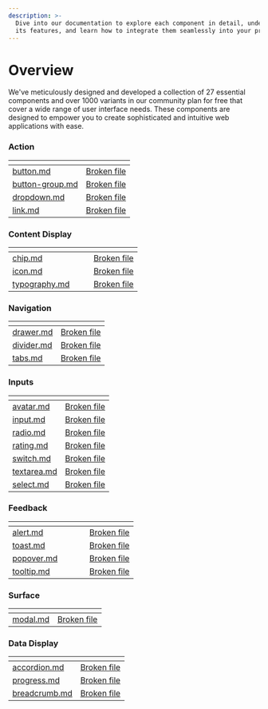 ```yaml
---
description: >-
  Dive into our documentation to explore each component in detail, understand
  its features, and learn how to integrate them seamlessly into your projects.
---
```


# Overview

We've meticulously designed and developed a collection of 27 essential components and over 1000 variants in our community plan for free that cover a wide range of user interface needs. These components are designed to empower you to create sophisticated and intuitive web applications with ease.

### Action

<table data-view="cards"><thead><tr><th data-type="content-ref"></th><th data-hidden data-card-cover data-type="files"></th></tr></thead><tbody><tr><td><a href="button.md">button.md</a></td><td><a href="broken-reference">Broken file</a></td></tr><tr><td><a href="button-group.md">button-group.md</a></td><td><a href="broken-reference">Broken file</a></td></tr><tr><td><a href="dropdown.md">dropdown.md</a></td><td><a href="broken-reference">Broken file</a></td></tr><tr><td><a href="link.md">link.md</a></td><td><a href="broken-reference">Broken file</a></td></tr></tbody></table>



### Content Display

<table data-view="cards"><thead><tr><th data-card-target data-type="content-ref"></th><th data-hidden></th><th data-hidden></th><th data-hidden data-card-cover data-type="files"></th></tr></thead><tbody><tr><td><a href="chip.md">chip.md</a></td><td></td><td></td><td><a href="broken-reference">Broken file</a></td></tr><tr><td><a href="icon.md">icon.md</a></td><td></td><td></td><td><a href="broken-reference">Broken file</a></td></tr><tr><td><a href="typography.md">typography.md</a></td><td></td><td></td><td><a href="broken-reference">Broken file</a></td></tr></tbody></table>

### Navigation

<table data-view="cards"><thead><tr><th data-card-target data-type="content-ref"></th><th data-hidden data-card-cover data-type="files"></th></tr></thead><tbody><tr><td><a href="drawer.md">drawer.md</a></td><td><a href="broken-reference">Broken file</a></td></tr><tr><td><a href="divider.md">divider.md</a></td><td><a href="broken-reference">Broken file</a></td></tr><tr><td><a href="tabs.md">tabs.md</a></td><td><a href="broken-reference">Broken file</a></td></tr></tbody></table>

### Inputs

<table data-view="cards"><thead><tr><th data-card-target data-type="content-ref"></th><th data-hidden data-card-cover data-type="files"></th></tr></thead><tbody><tr><td><a href="avatar.md">avatar.md</a></td><td><a href="broken-reference">Broken file</a></td></tr><tr><td><a href="input.md">input.md</a></td><td><a href="broken-reference">Broken file</a></td></tr><tr><td><a href="radio.md">radio.md</a></td><td><a href="broken-reference">Broken file</a></td></tr><tr><td><a href="rating.md">rating.md</a></td><td><a href="broken-reference">Broken file</a></td></tr><tr><td><a href="switch.md">switch.md</a></td><td><a href="broken-reference">Broken file</a></td></tr><tr><td><a href="textarea.md">textarea.md</a></td><td><a href="broken-reference">Broken file</a></td></tr><tr><td><a href="select.md">select.md</a></td><td><a href="broken-reference">Broken file</a></td></tr></tbody></table>

### Feedback

<table data-view="cards"><thead><tr><th data-card-target data-type="content-ref"></th><th data-hidden></th><th data-hidden></th><th data-hidden></th><th data-hidden data-card-cover data-type="files"></th></tr></thead><tbody><tr><td><a href="alert.md">alert.md</a></td><td></td><td></td><td></td><td><a href="broken-reference">Broken file</a></td></tr><tr><td><a href="toast.md">toast.md</a></td><td></td><td></td><td></td><td><a href="broken-reference">Broken file</a></td></tr><tr><td><a href="popover.md">popover.md</a></td><td></td><td></td><td></td><td><a href="broken-reference">Broken file</a></td></tr><tr><td><a href="tooltip.md">tooltip.md</a></td><td></td><td></td><td></td><td><a href="broken-reference">Broken file</a></td></tr></tbody></table>

### Surface

<table data-view="cards"><thead><tr><th data-card-target data-type="content-ref"></th><th data-hidden data-card-cover data-type="files"></th></tr></thead><tbody><tr><td><a href="modal.md">modal.md</a></td><td><a href="broken-reference">Broken file</a></td></tr></tbody></table>

### Data Display

<table data-view="cards"><thead><tr><th data-card-target data-type="content-ref"></th><th data-hidden data-card-cover data-type="files"></th></tr></thead><tbody><tr><td><a href="accordion.md">accordion.md</a></td><td><a href="broken-reference">Broken file</a></td></tr><tr><td><a href="progress.md">progress.md</a></td><td><a href="broken-reference">Broken file</a></td></tr><tr><td><a href="breadcrumb.md">breadcrumb.md</a></td><td><a href="broken-reference">Broken file</a></td></tr></tbody></table>

